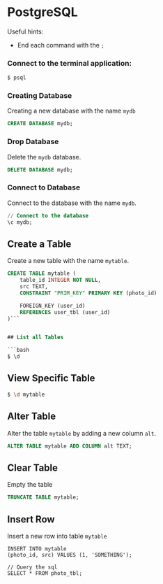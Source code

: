 # PostgreSQL

Useful hints:

- End each command with the `;`

### Connect to the terminal application:

```bash
$ psql
```


### Creating Database

Creating a new database with the name `mydb`
```sql
CREATE DATABASE mydb;
```


### Drop Database

Delete the `mydb` database.
```sql
DELETE DATABASE mydb;
```


### Connect to Database

Connect to the database with the name `mydb`.
```sql
// Connect to the database
\c mydb;
```


## Create a Table

Create a new table with the name `mytable`.
```sql
CREATE TABLE mytable (
    table_id INTEGER NOT NULL,
    src TEXT,
    CONSTRAINT "PRIM_KEY" PRIMARY KEY (photo_id)

    FOREIGN_KEY (user_id)
    REFERENCES user_tbl (user_id)
)```


## List all Tables

```bash
$ \d
```


## View Specific Table

```bash
$ \d mytable
```


## Alter Table

Alter the table `mytable` by adding a new column `alt`.
```sql
ALTER TABLE mytable ADD COLUMN alt TEXT;
```

## Clear Table

Empty the table

```sql
TRUNCATE TABLE mytable;
```


## Insert Row

Insert a new row into table `mytable`
```
INSERT INTO mytable
(photo_id, src) VALUES (1, 'SOMETHING');

// Query the sql
SELECT * FROM photo_tbl;
```
